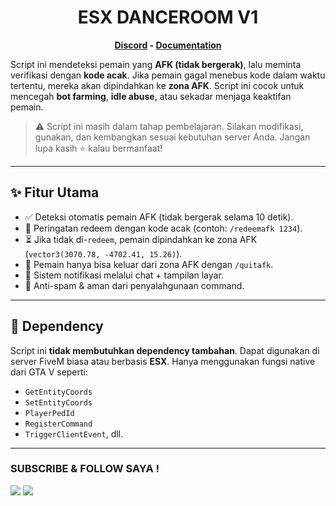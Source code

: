 <h1 align='center'>ESX DANCEROOM V1</a></h1><p align='center'><b><a href='https://discord.gg/gn5a6z97Tc'>Discord</a> - <a href=''>Documentation</a></b></h5>

Script ini mendeteksi pemain yang **AFK (tidak bergerak)**, lalu meminta verifikasi dengan **kode acak**. Jika pemain gagal menebus kode dalam waktu tertentu, mereka akan dipindahkan ke **zona AFK**. Script ini cocok untuk mencegah **bot farming**, **idle abuse**, atau sekadar menjaga keaktifan pemain.

> ⚠️ Script ini masih dalam tahap pembelajaran. Silakan modifikasi, gunakan, dan kembangkan sesuai kebutuhan server Anda. Jangan lupa kasih ⭐ kalau bermanfaat!

---

## ✨ Fitur Utama

- ✅ Deteksi otomatis pemain AFK (tidak bergerak selama 10 detik).
- 🔐 Peringatan redeem dengan kode acak (contoh: `/redeemafk 1234`).
- ⏳ Jika tidak di-`redeem`, pemain dipindahkan ke zona AFK (`vector3(3070.78, -4702.41, 15.26)`).
- 🔁 Pemain hanya bisa keluar dari zona AFK dengan `/quitafk`.
- 💬 Sistem notifikasi melalui chat + tampilan layar.
- 🧠 Anti-spam & aman dari penyalahgunaan command.

---

## 🧱 Dependency

Script ini **tidak membutuhkan dependency tambahan**. Dapat digunakan di server FiveM biasa atau berbasis **ESX**. Hanya menggunakan fungsi native dari GTA V seperti:

- `GetEntityCoords`
- `SetEntityCoords`
- `PlayerPedId`
- `RegisterCommand`
- `TriggerClientEvent`, dll.

---
### SUBSCRIBE & FOLLOW SAYA !
<p>
    <a href="https://www.youtube.com/channel/UCme204gftypglXk2vJiInhA" target="blank"><img src="https://img.shields.io/badge/YOUTUBE%3A-ACAM%20NATAKENSHI-red" /></a>
    <img src="https://img.shields.io/youtube/channel/subscribers/UCme204gftypglXk2vJiInhA?style=social" /><br>
</p>
